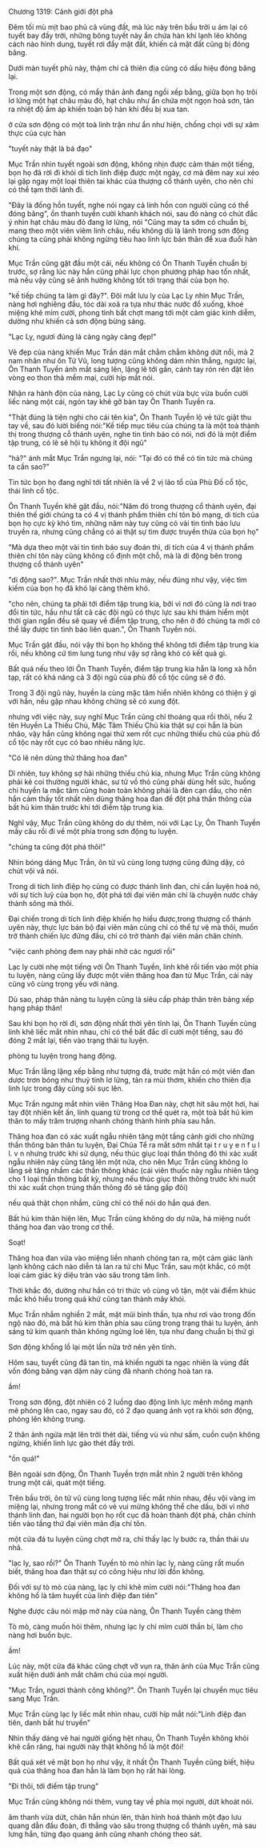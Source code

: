 




Chương 1319: Cảnh giới đột phá


Đêm tối mù mịt bao phủ cả vùng đất, mà lúc này trên bầu trời u ám lại có tuyết bay đầy trời, những bông tuyết này ẩn chứa hàn khí lạnh lẽo không cách nào hình dung, tuyết rơi đầy mặt đất, khiến cả mặt đất cũng bị đóng băng.

Dưới màn tuyết phủ này, thậm chí cả thiên địa cũng có dấu hiệu đóng băng lại.

Trong một sơn động, có mẩy thân ảnh đang ngồi xếp bằng, giữa bọn họ trôi lơ lửng một hạt châu màu đỏ, hạt châu như ẩn chứa một ngọn hoả sơn, tản ra nhiệt độ ấm áp khiến toàn bộ hàn khí đều bị xua tan.

ở cửa sơn động có một toà linh trận như ẩn như hiện, chống chọi với sự xâm thực của cực hàn

"tuyết này thật là bá đạo"

Mục Trần nhìn tuyết ngoài sơn động, không nhịn được cảm thán một tiếng, bọn họ đã rời đi khỏi di tích linh điệp được một ngày, cơ mà đêm nay xui xéo lại gặp ngay một loại thiên tai khác của thượng cổ thánh uyên, cho nên chỉ có thể tạm thời lánh đi.

"Đây là đống hồn tuyết, nghe nói ngay cả linh hồn con người cũng có thể đóng băng", ồn thanh tuyền cười khanh khách nói, sau đó nàng có chút đắc ý nhìn hạt châu màu đỏ đang lơ lửng, nói "Cũng may ta sớm có chuẩn bị, mang theo một viên viêm linh châu, nếu không dù là lánh trong sơn động chúng ta cũng phải không ngừng tiêu hao linh lực bản thân để xua đuổi hàn khí.

Mục Trần cũng gật đầu một cái, nếu không có Ôn Thanh Tuyền chuẩn bị trước, sợ rằng lúc này hắn cũng phải lực chọn phương pháp hao tổn nhất, mà nếu vậy cũng sẽ ảnh hường không tốt tới trạng thái của bọn họ.

"kế tiếp chúng ta làm gì đây?". Đôi mắt lưu ly của Lạc Ly nhìn Mục Trần, nàng hơi nghiêng đầu, tóc dài xoã ra tựa như thác nước đổ xuống, khoé miệng khẽ mỉm cười, phong tình bất chợt mang tới một cảm giác kinh diễm, dường như khiến cả sơn động bừng sáng.

"Lạc Ly, ngươi đúng lá càng ngày càng đẹp!"

Vẻ đẹp của nàng khiến Mục Trần dán mắt chằm chằm không dứt nổi, mà 2 nam nhân như ôn Tử Vũ, long tượng cũng không dám nhìn thẳng, ngược lại, Ôn Thanh Tuyền ánh mắt sáng lên, lặng lẽ tới gần, cánh tay rón rén đặt lên vòng eo thon thả mềm mại, cười híp mắt nói.

Nhận ra hành độn của nàng, Lạc Ly cũng có chút vừa bực vừa buồn cười liếc nàng một cái, ngón tay khẽ gỡ bàn tay Ôn Thanh Tuyền ra.

"Thật đúng là tiện nghi cho cái tên kia", Ôn Thanh Tuyền lộ vẻ tức giật thu tay về, sau đó lười biếng nói:"Kế tiếp mục tiêu của chúng ta là một toà thành thị trong thượng cỗ thánh uyên, nghe tin tình báo có nói, nơi đó là một điểm tập trung, có lẽ sẽ hội tụ không ít đội ngũ"

"hả?" ánh mắt Mục Trần ngưng lại, nói: "Tại đó có thể có tin tức mà chúng ta cần sao?"

Tin tức bọn họ đang nghĩ tới tất nhiên là về 2 vị lão tổ của Phù Đồ cổ tộc, thái linh cổ tộc.

Ôn Thanh Tuyền khẽ gật đầu, nói:"Năm đó trong thượng cổ thành uyên, đại thiên thế giới chúng ta có 4 vị thánh phẩm thiên chí tôn bỏ mạng, di tích của bọn họ cực kỳ khó tìm, những năm này tuy cũng có vài tin tình báo lưu truyền ra, nhưng cũng chẳng có ai thật sự tìm được truyền thừa của bọn họ"

"Mà dựa theo một vài tin tình báo suy đoán thì, di tích của 4 vị thánh phẩm thiên chí tôn này cũng không cố định một chỗ, mà là di động bên trong thượng cổ thánh uyên"

"di động sao?". Mục Trần nhất thời nhíu mày, nếu đúng như vậy, việc tìm kiếm của bọn họ đã khó lại càng thêm khó.

"cho nên, chúng ta phải tới điểm tập trung kia, bởi vì nơi đó cũng là nơi trao đổi tin tức, hầu như tất cả các đội ngũ có thực lực sau khi thám hiểm một thời gian ngắn đều sẽ quay về điểm tập trung, cho nên ờ đó chúng ta mới có thể lấy được tin tình báo liên quan.", Ôn Thanh Tuyền nói.

Mục Trần gật đầu, nói vậy thì bọn họ không thể không tới điểm tập trung kia rồi, nếu không cứ tìm lung tung như vậy sợ rằng khó có kết quả gì.

Bất quá nếu theo lời Ôn Thanh Tuyền, điểm tập trung kia hẳn là long xà hỗn tạp, rất có khả năng cả 3 đội ngũ của phù đồ cổ tộc cũng sẽ ở đó.

Trong 3 đội ngũ này, huyền la cùng mặc tâm hiển nhiên không có thiện ý gì với hắn, nếu gặp nhau không chừng sẽ có xung đột.

nhưng với việc này, suy nghĩ Mục Trần cũng chỉ thoáng qua rồi thôi, nếu 2 tên Huyền La Thiếu Chủ, Mặc Tâm Thiếu Chủ kia thật sự coi hắn là bùn nhão, vậy hắn cũng không ngại thử xem rốt cục những thiếu chủ của phù đồ cổ tộc này rốt cục có bao nhiêu năng lực.

"Có lẽ nên dùng thử thăng hoa đan"

Dĩ nhiên, tuy không sợ hãi những thiếu chủ kia, nhưng Mục Trần cũng không phải kẻ coi thường người khác, sư tử vồ thỏ cũng phải dùng hết sức, huống chi huyền la mặc tâm cũng hoàn toàn không phải là đèn cạn dầu, cho nên hắn cảm thấy tốt nhất nên dùng thăng hoa đan đề đột phá thần thông của bất hủ kim thân trước khi tới điềm tập trung kia.

Nghĩ vậy, Mục Trần cũng không do dự thêm, nói với Lạc Ly, Ôn Thanh Tuyền mấy câu rồi đi về một phía trong sơn động tu luyện.

"chúng ta cũng đột phá thôi!"

Nhìn bóng dáng Mục Trần, ôn tử vũ cùng long tượng cũng đứng dậy, có chút vội vã nói.

Trong di tích linh điệp họ cũng có được thánh linh đan, chỉ cần luyện hoá nó, với sự tích luỹ của bọn họ, đột phá tới đại viên mãn chỉ là chuyện nước chảy thành sông mà thôi.

Đại chiến trong di tích linh điệp khiến họ hiểu được,trong thượng cổ thánh uyên này, thực lực bán bộ đại viên mãn cũng chỉ có thể tự vệ mà thôi, muốn trở thành chiến lực đứng đầu, chỉ có trở thành đại viên mãn chân chính.

"việc canh phòng đem nay phải nhờ các ngươi rồi"

Lạc ly cười nhẹ một tiếng với Ôn Thanh Tuyền, linh khê rồi tiến vào một phía tu luyện, nàng cũng lấy được một viên thăng hoa đan từ Mục Trần, cái này cũng vô cùng trọng yếu với nàng.

Dù sao, pháp thân nàng tu luyện cũng là siêu cấp pháp thân trên bảng xếp hạng pháp thân!

Sau khi bọn họ rời đi, sơn động nhất thời yên tĩnh lại, Ôn Thanh Tuyền cùng linh khê liếc mắt nhìn nhau, chỉ có thể bất đắc dĩ cười một tiếng, sau đó đóng 2 mắt lại, tiến vào trạng thái tu luyện.

phòng tu luyện trong hang động.

Mục Trần lẳng lặng xếp bằng như tượng đá, trước mặt hắn có một viên đan dược trơn bóng như thuỷ tinh lơ lửng, tản ra mùi thơm, khiến cho thiên địa linh lực trong đây cũng sôi sục lên.

Mục Trần ngưng mắt nhìn viên Thăng Hoa Đan này, chợt hít sâu một hơi, hai tay đột nhiên kết ấn, linh quang từ trong cơ thể quét ra, một toà bất hủ kim thân to mấy trăm trượng nhanh chóng thành hình phía sau hắn.

Thăng hoa đan có xác xuất ngẫu nhiên tăng một tầng cảnh giới cho những thần thông bản thân tu luyện, Đại Chúa Tể ra mắt sớm nhất tại t r u y e n f u l l. v n nhưng trước khi sử dụng, nếu thúc giục loại thần thông đó thì xác xuất ngẫu nhiên này cũng tăng lên một nửa, cho nên Mục Trần cũng không lo lắng sẽ tăng nhầm các thần thông khác (cái viên thuốc này ngẫu nhiên tăng cho 1 loại thần thông bất kỳ, nhưng nếu thúc giục thần thông trước khi nuốt thì xác xuất chọn trúng thần thông đó sẽ tăng gấp đôi)

nếu quả thật chọn nhầm, cũng chỉ có thể nói do hắn quá đen.

Bất hủ kim thân hiện lên, Mục Trần cũng không do dự nữa, há miệng nuốt thăng hoa đan vào trong cơ thể.

Soạt!

Thăng hoa đan vừa vào miệng liền nhanh chóng tan ra, một cảm giác lành lạnh không cách nào diễn tả lan ra tứ chi Mục Trần, sau một khắc, có một loại cảm giác kỳ diệu tràn vào sâu trong tâm linh.

Thời khắc đó, dường như hắn có tri thức vô cùng vô tận, một vài điểm khúc mắc khó hiểu trong quá khứ cũng tan thành mây khói.

Mục Trần nhắm nghiền 2 mắt, mặt mũi bình thần, tựa như rơi vào trong đốn ngộ nào đó, mà bất hủ kim thân phía sau cũng trong trạng thái tu luyện, ánh sáng tử kim quanh thân không ngừng loé lên, tựa như đang chuẩn bị thứ gì

Sơn động khổng lồ lại một lần nữa trở nên yên tĩnh.

Hôm sau, tuyết cũng đã tan tin, mà khiến người ta ngạc nhiên là vùng đất vốn đóng băng vạn dặm này cũng đã nhanh chóng hoà tan ra.

ầm!

Trong sơn động, đột nhiên có 2 luồng dao động linh lực mênh mông mạnh mẽ phóng lên cao, ngay sau đó, có 2 đạo quang ảnh vọt ra khỏi sơn động, phóng lên không trung.

2 thân ảnh ngửa mặt lên trời thét dài, tiếng vù vù như sấm, cuồn cuộn không ngừng, khiến linh lực gào thét đầy trời.

"ồn quá!"

Bên ngoài sơn động, Ôn Thanh Tuyền trợn mắt nhìn 2 người trên không trung một cái, quát một tiếng.

Trên bầu trời, ôn tử vũ cùng long tượng liếc mắt nhìn nhau, đều vội vàng im miệng lại, nhưng trong mắt có vẻ vui mừng không thể che dấu, bời vì nhờ thánh linh đan, hai người bọn họ rốt cục đã hoàn thành đột phá, chân chính tiến vào tầng thứ đại viên mãn địa chí tôn.

một cửa đá tu luyện cũng chợt mở ra, chỉ thấy lạc ly bước ra, thần thái ưu nhã.

"lạc ly, sao rồi?" Ôn Thanh Tuyền tò mò nhìn lạc ly, nàng cũng rất muốn biết, thăng hoa đan thật sự có công hiệu như lời đồn không.

Đối với sự tò mò của nàng, lạc ly chỉ khẽ mỉm cười nói:"Thăng hoa đan không hổ là tâm huyết của linh điệp đan tiên"

Nghe được câu nói mập mờ này của nàng, Ôn Thanh Tuyền càng thêm

Tò mò, càng muốn hỏi thêm, nhưng lạc ly chỉ mỉm cười thần bí, làm cho nàng hơi buồn bực.

ầm!

Lúc này, một cửa đá khác cũng chợt vỡ vụn ra, thân ảnh của Mục Trần cũng xuất hiện dưới ánh mắt chăm chú của mọi người.

"Mục Trần, ngươi thành công không?". Ôn Thanh Tuyền lại chuyển mục tiêu sang Mục Trần.

Mục Trần cùng lạc ly liếc mắt nhìn nhau, cười híp mắt nói:"Linh điệp đan tiên, danh bất hư truyền"

Nhìn thấy dáng vẻ hai người giống hệt nhau, Ôn Thanh Tuyền không khỏi khẽ cắn răng, hai người này thật không hổ là một đôi!

Bất quá xét vẻ mặt bọn họ như vậy, ít nhất Ôn Thanh Tuyền cũng biết, hiệu quả của thăng hoa đan hẳn là làm bọn họ rất hài lòng.

"Đi thôi, tới điểm tập trung"

Mục Trần cũng không nói thêm, vung tay về phía mọi người, dứt khoát nói.

âm thanh vừa dứt, chân hắn nhún lên, thân hình hoá thành một đạo lưu quang dẫn đầu đoàn, đi thẳng vào sâu trong thượng cổ thánh uyên, mà sau lưng hắn, từng đạo quang ảnh cũng nhanh chóng theo sát.




